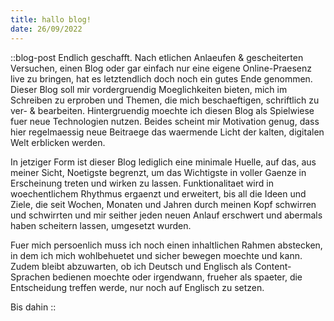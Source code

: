 ```yaml
---
title: hallo blog!
date: 26/09/2022
---
```


::blog-post
Endlich geschafft. Nach etlichen Anlaeufen & gescheiterten Versuchen, einen Blog oder gar einfach nur eine eigene Online-Praesenz live zu bringen, hat es letztendlich doch noch ein gutes Ende genommen.  
Dieser Blog soll mir vordergruendig Moeglichkeiten bieten, mich im Schreiben zu erproben und Themen, die mich beschaeftigen, schriftlich zu ver- & bearbeiten. Hintergruendig moechte ich diesen Blog als Spielwiese fuer neue Technologien nutzen.
Beides scheint mir Motivation genug, dass hier regelmaessig neue Beitraege das waermende Licht der kalten, digitalen Welt erblicken werden.

In jetziger Form ist dieser Blog lediglich eine minimale Huelle, auf das, aus meiner Sicht, Noetigste begrenzt, um das Wichtigste in voller Gaenze in Erscheinung treten und wirken zu lassen.
Funktionalitaet wird in woechentlichem Rhythmus ergaenzt und erweitert, bis all die Ideen und Ziele, die seit Wochen, Monaten und Jahren durch meinen Kopf schwirren und schwirrten und mir seither jeden neuen Anlauf erschwert und abermals haben scheitern lassen, umgesetzt wurden.

Fuer mich persoenlich muss ich noch einen inhaltlichen Rahmen abstecken, in dem ich mich wohlbehuetet und sicher bewegen moechte und kann. Zudem bleibt abzuwarten, ob ich Deutsch und Englisch als Content-Sprachen bedienen moechte oder irgendwann, frueher als spaeter, die Entscheidung treffen werde, nur noch auf Englisch zu setzen.

Bis dahin
::
